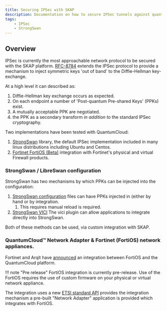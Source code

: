 ```yaml
---
title: Securing IPSec with SKAP
description: Documentation on how to secure IPSec tunnels against quantum-computing decryption threats across WAN tunnels
tags:
    - IPSec
    - StrongSwan
---
```


## Overview
IPSec is currently the most approachable network protocol to be secured with the SKAP platform.
[RFC-8784](https://datatracker.ietf.org/doc/html/rfc8784) extends the IPSec protocol to provide a mechanism to inject symmetric keys 'out of band' to the Diffie-Hellman key-exchange.

At a high level it can described as:

1. Diffie-Hellman key exchange occurs as expected.
2. On each endpoint a number of 'Post-quantum Pre-shared Keys' (PPKs) exist.
3. A mutually acceptable PPK are negotiated.
4. the PPK as a secondary transform *in addition to* the standard IPSec cryptography.

Two implementations have been tested with QuantumCloud:

1. [StrongSwan](https://docs.strongswan.org/docs/5.9/index.html) library, the default IPSec implementation included in many linux distributions including Ubuntu and Centos.
2. [Fortinet FortiOS (Beta)](https://www.fortinet.com/content/dam/fortinet/assets/alliances/sb-fortinet-and-arqit-vpn-integration.pdf) integration with Fortinet's physical and virtual Firewall products.

### StrongSwan / LibreSwan configuration
StrongSwan has two mechanisms by which PPKs can be injected into the configuration:

1. [StrongSwan configuration](https://docs.strongswan.org/docs/6.0/swanctl/swanctlConf.html) files can have PPKs injected in (either by hand or by integration.
   1. This requires manual reload is required.
2. [StrongSwan VICI](https://docs.strongswan.org/docs/5.9/plugins/vici.html)
    The vici plugin can allow applications to integrate directly into StrongSwan.

Both of these methods can be used, via custom integration with SKAP.

### QuantumCloud™ Network Adapter & Fortinet (FortiOS) network appliances.
Fortinet and Arqit have [announced](https://www.fortinet.com/content/dam/fortinet/assets/alliances/sb-fortinet-and-arqit-vpn-integration.pdf) an integration between FortiOS and the QuantumCloud platform.

!!! note "Pre release"
    FortiOS integration is currently pre-release.
    Use of the FortiOS requires the use of custom firmware on your physical or virtual network appliance.

The integration uses a new [ETSI standard API](https://www.etsi.org/deliver/etsi_gs/QKD/001_099/014/01.01.01_60/gs_qkd014v010101p.pdf) provides the integration mechanism a pre-built "Network Adapter" application is provided which integrates with FortiOS.
